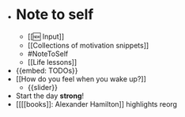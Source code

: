 - # Note to self
    - [[🆕 Input]]
    - [[Collections of motivation snippets]]
    - #NoteToSelf
    - [[Life lessons]]
- {{embed: TODOs}}
- [[How do you feel when you wake up?]]
    - {{slider}}
- Start the day **strong**!
- [[[[books]]: Alexander Hamilton]] highlights reorg
